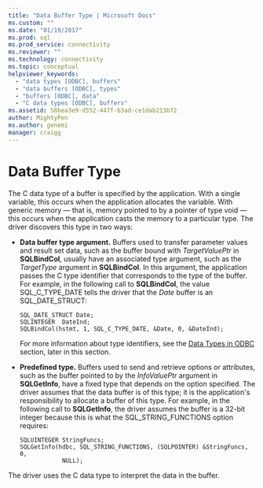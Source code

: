 ```yaml
---
title: "Data Buffer Type | Microsoft Docs"
ms.custom: ""
ms.date: "01/19/2017"
ms.prod: sql
ms.prod_service: connectivity
ms.reviewer: ""
ms.technology: connectivity
ms.topic: conceptual
helpviewer_keywords: 
  - "data types [ODBC], buffers"
  - "data buffers [ODBC], types"
  - "buffers [ODBC], data"
  - "C data types [ODBC], buffers"
ms.assetid: 58bea3e9-d552-447f-b3ad-ce1dab213b72
author: MightyPen
ms.author: genemi
manager: craigg
---
```

# Data Buffer Type
The C data type of a buffer is specified by the application. With a single variable, this occurs when the application allocates the variable. With generic memory — that is, memory pointed to by a pointer of type void — this occurs when the application casts the memory to a particular type. The driver discovers this type in two ways:  
  
-   **Data buffer type argument.** Buffers used to transfer parameter values and result set data, such as the buffer bound with *TargetValuePtr* in **SQLBindCol**, usually have an associated type argument, such as the *TargetType* argument in **SQLBindCol**. In this argument, the application passes the C type identifier that corresponds to the type of the buffer. For example, in the following call to **SQLBindCol**, the value SQL_C_TYPE_DATE tells the driver that the *Date* buffer is an SQL_DATE_STRUCT:  
  
    ```  
    SQL_DATE_STRUCT Date;  
    SQLINTEGER  DateInd;  
    SQLBindCol(hstmt, 1, SQL_C_TYPE_DATE, &Date, 0, &DateInd);  
    ```  
  
     For more information about type identifiers, see the [Data Types in ODBC](../../../odbc/reference/develop-app/data-types-in-odbc.md) section, later in this section.  
  
-   **Predefined type.** Buffers used to send and retrieve options or attributes, such as the buffer pointed to by the *InfoValuePtr* argument in **SQLGetInfo**, have a fixed type that depends on the option specified. The driver assumes that the data buffer is of this type; it is the application's responsibility to allocate a buffer of this type. For example, in the following call to **SQLGetInfo**, the driver assumes the buffer is a 32-bit integer because this is what the SQL_STRING_FUNCTIONS option requires:  
  
    ```  
    SQLUINTEGER StringFuncs;  
    SQLGetInfo(hdbc, SQL_STRING_FUNCTIONS, (SQLPOINTER) &StringFuncs, 0,  
                NULL);  
    ```  
  
 The driver uses the C data type to interpret the data in the buffer.
